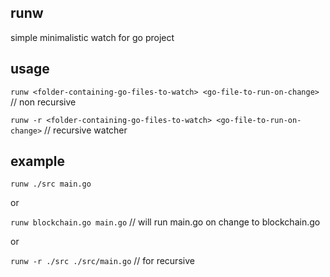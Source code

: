 ## runw

simple minimalistic watch for go project

## usage
`runw <folder-containing-go-files-to-watch> <go-file-to-run-on-change>` // non recursive

`runw -r <folder-containing-go-files-to-watch> <go-file-to-run-on-change>` // recursive watcher

## example
`runw ./src main.go`

or

`runw blockchain.go main.go` // will run main.go on change to blockchain.go

or

`runw -r ./src ./src/main.go` // for recursive
